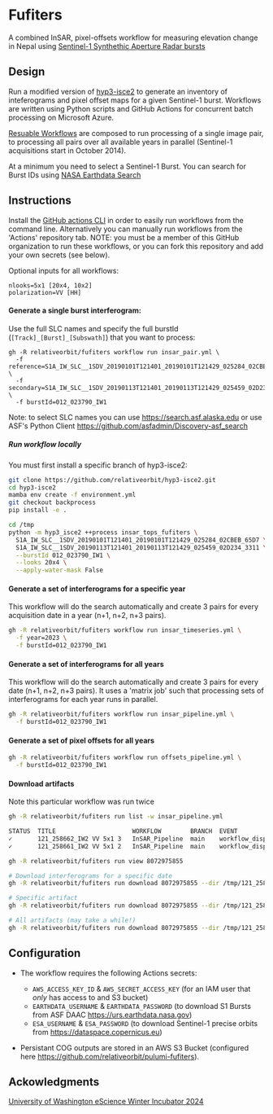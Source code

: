 # Fufiters

A combined InSAR, pixel-offsets workflow for measuring elevation change in Nepal using [Sentinel-1 Synthethic Aperture Radar bursts](https://asf.alaska.edu/datasets/data-sets/derived-data-sets/sentinel-1-bursts/)

## Design

Run a modified version of [hyp3-isce2](https://github.com/ASFHyP3/hyp3-isce2) to generate an inventory of inteferograms and pixel offset maps for a given Sentinel-1 burst. Workflows are written using Python scripts and GitHub Actions for concurrent batch processing on Microsoft Azure.

[Resuable Workflows](https://docs.github.com/en/actions/using-workflows/reusing-workflows) are composed to run processing of a single image pair, to processing all pairs over all available years in parallel (Sentinel-1 acquisitions start in October 2014). 

At a minimum you need to select a Sentinel-1 Burst. You can search for Burst IDs using [NASA Earthdata Search](https://search.earthdata.nasa.gov/search/granules?p=C2450786986-ASF&pg[0][v]=f&pg[0][id]=*IW*&pg[0][gsk]=-start_date&g=G2453394254-ASF&q=burst&sb[0]=80.82422%2C26.11576%2C87.97852%2C30.47298&tl=1708033475.92!3!!&lat=25.619422925906335&long=78.22265625&zoom=5)

## Instructions

Install the [GitHub actions CLI](https://cli.github.com) in order to easily run workflows from the command line. Alternatively you can manually run workflows from the 'Actions' repository tab. NOTE: you must be a member of this GitHub organization to run these workflows, or you can fork this repository and add your own secrets (see below).

Optional inputs for all workflows: 
```
nlooks=5x1 [20x4, 10x2]
polarization=VV [HH]
```

#### Generate a single burst interferogram: 

Use the full SLC names and specify the full burstId (`[Track]_[Burst]_[Subswath]`) that you want to process:

```
gh -R relativeorbit/fufiters workflow run insar_pair.yml \
  -f reference=S1A_IW_SLC__1SDV_20190101T121401_20190101T121429_025284_02CBEB_65D7 \
  -f secondary=S1A_IW_SLC__1SDV_20190113T121401_20190113T121429_025459_02D234_3311 \
  -f burstId=012_023790_IW1  
```
Note: to select SLC names you can use https://search.asf.alaska.edu or use ASF's Python Client https://github.com/asfadmin/Discovery-asf_search


##### Run workflow locally
You must first install a specific branch of hyp3-isce2:
```bash
git clone https://github.com/relativeorbit/hyp3-isce2.git
cd hyp3-isce2
mamba env create -f environment.yml
git checkout backprocess 
pip install -e .

cd /tmp
python -m hyp3_isce2 ++process insar_tops_fufiters \
  S1A_IW_SLC__1SDV_20190101T121401_20190101T121429_025284_02CBEB_65D7 \
  S1A_IW_SLC__1SDV_20190113T121401_20190113T121429_025459_02D234_3311 \
  --burstId 012_023790_IW1 \
  --looks 20x4 \
  --apply-water-mask False
```

#### Generate a set of interferograms for a specific year

This workflow will do the search automatically and create 3 pairs for every acquisition date in a year (n+1, n+2, n+3 pairs).
```bash
gh -R relativeorbit/fufiters workflow run insar_timeseries.yml \
  -f year=2023 \
  -f burstId=012_023790_IW1  
```

#### Generate a set of interferograms for all years


This workflow will do the search automatically and create 3 pairs for every date (n+1, n+2, n+3 pairs). It uses a 'matrix job' such that processing sets of interferograms for each year runs in parallel.

```bash
gh -R relativeorbit/fufiters workflow run insar_pipeline.yml \
  -f burstId=012_023790_IW1  
```

#### Generate a set of pixel offsets for all years

```bash
gh -R relativeorbit/fufiters workflow run offsets_pipeline.yml \
  -f burstId=012_023790_IW1  
```


#### Download artifacts 

Note this particular workflow was run twice

```bash
gh -R relativeorbit/fufiters run list -w insar_pipeline.yml

STATUS  TITLE                     WORKFLOW        BRANCH  EVENT              ID          ELAPSED   AGE               
✓       121_258662_IW2 VV 5x1 3   InSAR_Pipeline  main    workflow_dispatch  8072975855  23m26s    about 15 hours ago
✓       121_258661_IW2 VV 5x1 2   InSAR_Pipeline  main    workflow_dispatch  8055416864  1h29m41s  about 1 day ago
```

```bash
gh -R relativeorbit/fufiters run view 8072975855
```

```bash 
# Download interferograms for a specific date
gh -R relativeorbit/fufiters run download 8072975855 --dir /tmp/121_258662_IW2 --pattern "*20190813*"

# Specific artifact
gh -R relativeorbit/fufiters run download 8072975855 --dir /tmp/121_258662_IW2 --name "20190720_20190813"

# All artifacts (may take a while!)
gh -R relativeorbit/fufiters run download 8072975855 --dir /tmp/121_258662_IW2
```


## Configuration

* The workflow requires the following Actions secrets: 
  * `AWS_ACCESS_KEY_ID` & `AWS_SECRET_ACCESS_KEY` (for an IAM user that *only* has access to and S3 bucket)
  * `EARTHDATA_USERNAME` & `EARTHDATA_PASSWORD` (to download S1 Bursts from ASF DAAC https://urs.earthdata.nasa.gov)
  * `ESA_USERNAME` & `ESA_PASSWORD` (to download Sentinel-1 precise orbits from https://dataspace.copernicus.eu)


* Persistant COG outputs are stored in an AWS S3 Bucket (configured here https://github.com/relativeorbit/pulumi-fufiters). 

## Ackowledgments
[University of Washington eScience Winter Incubator 2024](https://escience.washington.edu/incubator-24-glacial-lakes/)
